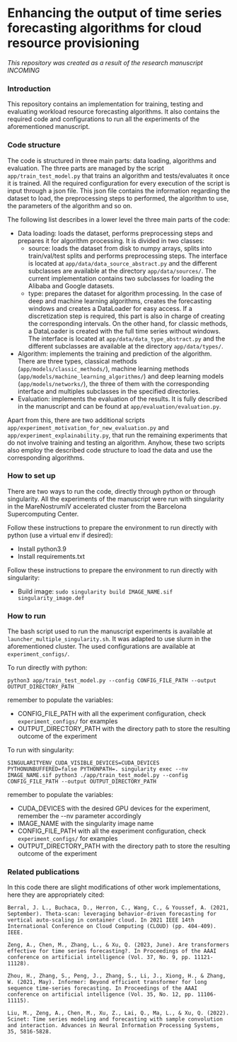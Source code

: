 # Enhancing the output of time series forecasting algorithms for cloud resource provisioning
_This repository was created as a result of the research manuscript INCOMING_

### Introduction
This repository contains an implementation for training, testing and evaluating workload resource forecasting algorithms. It also contains the required code and configurations to run all the experiments of the aforementioned manuscript. 

### Code structure
The code is structured in three main parts: data loading, algorithms and evaluation. The three parts are managed by the script `app/train_test_model.py` that trains an algorithm and tests/evaluates it once it is trained. All the required configuration for every execution of the script is input through a json file. This json file contains the information regarding the dataset to load, the preprocessing steps to performed, the algorithm to use, the parameters of the algorithm and so on.

The following list describes in a lower level the three main parts of the code:
- Data loading: loads the dataset, performs preprocessing steps and prepares it for algorithm processing. It is divided in two classes:
  - source: loads the dataset from disk to numpy arrays, splits into train/val/test splits and performs preprocessing steps. The interface is located at `app/data/data_source_abstract.py` and the different subclasses are available at the directory `app/data/sources/`. The current implementation contains two subclasses for loading the Alibaba and Google datasets.
  - type: prepares the dataset for algorithm processing. In the case of deep and machine learning algorithms, creates the forecasting windows and creates a DataLoader for easy access. If a discretization step is required, this part is also in charge of creating the corresponding intervals. On the other hand, for classic methods, a DataLoader is created with the full time series without windows. The interface is located at `app/data/data_type_abstract.py` and the different subclasses are available at the directory `app/data/types/`.
- Algorithm: implements the training and prediction of the algorithm. There are three types, classical methods (`app/models/classic_methods/`), machine learning methods (`app/models/machine_learning_algorithms/`) and deep learning models (`app/models/networks/`), the three of them with the corresponding interface and multiples subclasses in the specified directories. 
- Evaluation: implements the evaluation of the results. It is fully described in the manuscript and can be found at `app/evaluation/evaluation.py`.

Apart from this, there are two additional scripts `app/experiment_motivation_for_new_evaluation.py` and `app/experiment_explainability.py`, that run the remaining experiments that do not involve training and testing an algorithm. Anyhow, these two scripts also employ the described code structure to load the data and use the corresponding algorithms.

### How to set up
There are two ways to run the code, directly through python or through singularity. All the experiments of the manuscript were run with singularity in the MareNostrumIV accelerated cluster from the Barcelona Supercomputing Center.

Follow these instructions to prepare the environment to run directly with python (use a virtual env if desired):
- Install python3.9
- Install requirements.txt

Follow these instructions to prepare the environment to run directly with singularity:
- Build image: `sudo singularity build IMAGE_NAME.sif singularity_image.def`

### How to run
The bash script used to run the manuscript experiments is available at `launcher_multiple_singularity.sh`. It was adapted to use slurm in the aforementioned cluster. The used configurations are available at `experiment_configs/`.

To run directly with python:
```
python3 app/train_test_model.py --config CONFIG_FILE_PATH --output OUTPUT_DIRECTORY_PATH
```
remember to populate the variables:
- CONFIG_FILE_PATH with all the experiment configuration, check `experiment_configs/` for examples
- OUTPUT_DIRECTORY_PATH with the directory path to store the resulting outcome of the experiment

To run with singularity:
```
SINGULARITYENV_CUDA_VISIBLE_DEVICES=CUDA_DEVICES PYTHONUNBUFFERED=false PYTHONPATH=. singularity exec --nv IMAGE_NAME.sif python3 ./app/train_test_model.py --config CONFIG_FILE_PATH --output OUTPUT_DIRECTORY_PATH
```
remember to populate the variables:
- CUDA_DEVICES with the desired GPU devices for the experiment, remember the --nv parameter accordingly
- IMAGE_NAME with the singularity image name
- CONFIG_FILE_PATH with all the experiment configuration, check `experiment_configs/` for examples
- OUTPUT_DIRECTORY_PATH with the directory path to store the resulting outcome of the experiment

### Related publications
In this code there are slight modifications of other work implementations, here they are appropriately cited:

```
Berral, J. L., Buchaca, D., Herron, C., Wang, C., & Youssef, A. (2021, September). Theta-scan: leveraging behavior-driven forecasting for vertical auto-scaling in container cloud. In 2021 IEEE 14th International Conference on Cloud Computing (CLOUD) (pp. 404-409). IEEE.
```

```
Zeng, A., Chen, M., Zhang, L., & Xu, Q. (2023, June). Are transformers effective for time series forecasting?. In Proceedings of the AAAI conference on artificial intelligence (Vol. 37, No. 9, pp. 11121-11128).
```

```
Zhou, H., Zhang, S., Peng, J., Zhang, S., Li, J., Xiong, H., & Zhang, W. (2021, May). Informer: Beyond efficient transformer for long sequence time-series forecasting. In Proceedings of the AAAI conference on artificial intelligence (Vol. 35, No. 12, pp. 11106-11115).
```

```
Liu, M., Zeng, A., Chen, M., Xu, Z., Lai, Q., Ma, L., & Xu, Q. (2022). Scinet: Time series modeling and forecasting with sample convolution and interaction. Advances in Neural Information Processing Systems, 35, 5816-5828.
```
